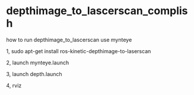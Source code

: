 # depthimage_to_lascerscan_complish
how to run depthimage_to_lascerscan use mynteye

1, sudo apt-get install ros-kinetic-depthimage-to-laserscan

2, launch mynteye.launch

3, launch depth.launch

4, rviz
